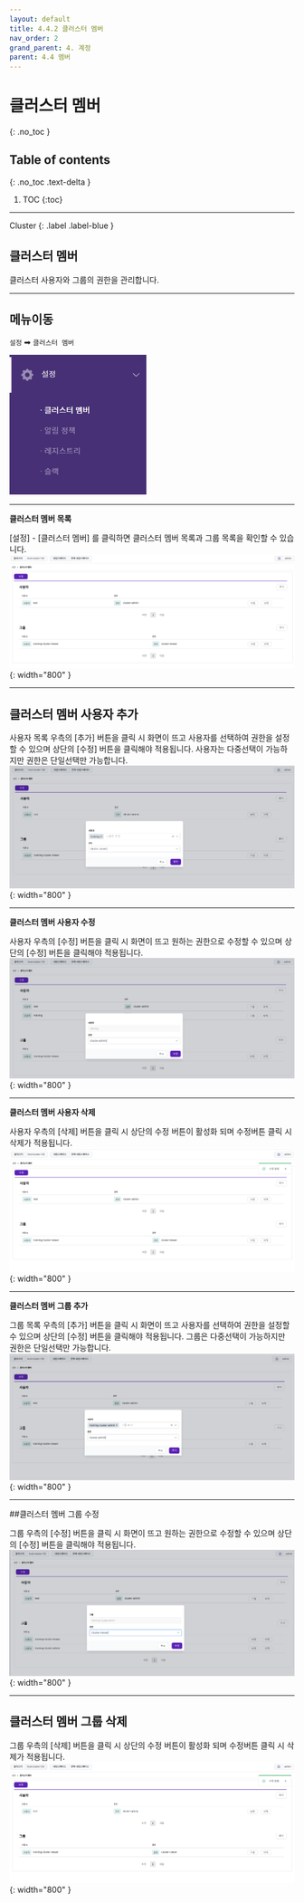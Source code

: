 ```yaml
---
layout: default
title: 4.4.2 클러스터 멤버
nav_order: 2
grand_parent: 4. 계정
parent: 4.4 멤버
---
```


# 클러스터 멤버
{: .no_toc }

## Table of contents
{: .no_toc .text-delta }

1. TOC
{:toc}

---

<div class="code-example" markdown="1">
Cluster
{: .label .label-blue }
</div>

## 클러스터 멤버
클러스터 사용자와 그룹의 권한을 관리합니다.

---

## 메뉴이동
`설정` ➡ `클러스터 멤버`

![cm.png](/assets/images/auth/cm.png)

---

**클러스터 멤버 목록**

[설정] - [클러스터 멤버] 를 클릭하면 클러스터 멤버 목록과 그룹 목록을 확인할 수 있습니다.
![4_cluster_member_list.png](/assets/images/auth/4_cluster_member_list.png){: width="800" }

---

## 클러스터 멤버 사용자 추가

사용자 목록 우측의 [추가] 버튼을 클릭 시 화면이 뜨고 사용자를 선택하여 권한을 설정할 수 있으며 상단의 [수정] 버튼을 클릭해야 적용됩니다. 사용자는 다중선택이 가능하지만 권한은 단일선택만 가능합니다.
![4_cluster_member_create.png](/assets/images/auth/4_cluster_member_create.png){: width="800" }

---

**클러스터 멤버 사용자 수정**

사용자 우측의 [수정] 버튼을 클릭 시 화면이 뜨고 원하는 권한으로 수정할 수 있으며 상단의 [수정] 버튼을 클릭해야 적용됩니다.
![4_cluster_member_update.png](/assets/images/auth/4_cluster_member_update.png){: width="800" }

---

**클러스터 멤버 사용자 삭제**

사용자 우측의 [삭제] 버튼을 클릭 시 상단의 수정 버튼이 활성화 되며 수정버튼 클릭 시 삭제가 적용됩니다.
![4_cluster_member_delete.png](/assets/images/auth/4_cluster_member_delete.png){: width="800" }

---

**클러스터 멤버 그룹 추가**

그룹 목록 우측의 [추가] 버튼을 클릭 시 화면이 뜨고 사용자를 선택하여 권한을 설정할 수 있으며 상단의 [수정] 버튼을 클릭해야 적용됩니다. 그룹은 다중선택이 가능하지만 권한은 단일선택만 가능합니다.
![4_cluster_group_create.png](/assets/images/auth/4_cluster_group_create.png){: width="800" }

---

##클러스터 멤버 그룹 수정

그룹 우측의 [수정] 버튼을 클릭 시 화면이 뜨고 원하는 권한으로 수정할 수 있으며 상단의 [수정] 버튼을 클릭해야 적용됩니다.
![4_cluster_group_update.png](/assets/images/auth/4_cluster_group_update.png){: width="800" }

---

## 클러스터 멤버 그룹 삭제

그룹 우측의 [삭제] 버튼을 클릭 시 상단의 수정 버튼이 활성화 되며 수정버튼 클릭 시 삭제가 적용됩니다.
![4_cluster_group_delete.png](/assets/images/auth/4_cluster_group_delete.png){: width="800" }
